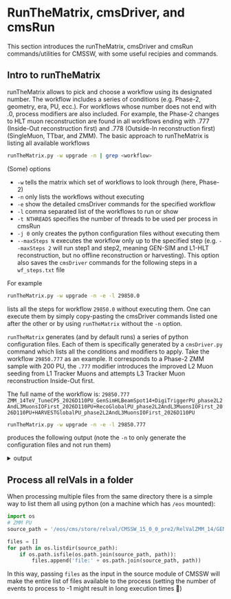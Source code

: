 # RunTheMatrix, cmsDriver, and cmsRun
This section introduces the runTheMatrix, cmsDriver and cmsRun commands/utilities for CMSSW, with some useful recipies and commands.

## Intro to runTheMatrix
runTheMatrix allows to pick and choose a workflow using its designated number. The workflow includes a series of conditions (e.g. Phase-2, geometry, era, PU, ecc.). For workflows whose number does not end with .0, process modifiers are also included. For example, the Phase-2 changes to HLT muon reconstruction are found in all workflows ending with .777 (Inside-Out reconstruction first) and .778 (Outside-In reconstruction first) (SingleMuon, TTbar, and ZMM).
The basic approach to runTheMatrix is listing all available workflows
```bash
runTheMatrix.py -w upgrade -n | grep <workflow>
```
(Some) options
- `-w` tells the matrix which set of workflows to look through (here, Phase-2)
- `-n` only lists the workflows without executing
- `-e` show the detailed cmsDriver commands for the specified workflow
- `-l` comma separated list of the workflows to run or show
- `-t NTHREADS` specifies the number of threads to be used per process in cmsRun
- `-j 0` only creates the python configuration files without executing them
- `--maxSteps N` executes the workflow only up to the specified step (e.g. `--maxSteps 2` will run step1 and step2, meaning GEN-SIM and L1-HLT reconstruction, but no offline reconstruction or harvesting). This option also saves the `cmsDriver` commands for the following steps in a `wf_steps.txt` file

For example
```bash
runTheMatrix.py -w upgrade -n -e -l 29850.0 
```
lists all the steps for workflow `29850.0` without executing them.
One can execute them by simply copy-pasting the cmsDriver commands listed one after the other or by using `runTheMatrix` without the `-n` option.

`runTheMatrix` generates (and by default runs) a series of python configuration files. Each of them is specifically generated by a `cmsDriver.py` command which lists all the conditions and modifiers to apply.
Take the workflow `29850.777` as an example. It corresponds to a Phase-2 ZMM sample with 200 PU, the `.777` modifier introduces the improved L2 Muon seeding from L1 Tracker Muons and attempts L3 Tracker Muon reconstruction Inside-Out first.

The full name of the workflow is: `29850.777 ZMM_14TeV_TuneCP5_2026D110PU_GenSimHLBeamSpot14+DigiTriggerPU_phase2L2AndL3MuonsIOFirst_2026D110PU+RecoGlobalPU_phase2L2AndL3MuonsIOFirst_2026D110PU+HARVESTGlobalPU_phase2L2AndL3MuonsIOFirst_2026D110PU`

```bash
runTheMatrix.py -w upgrade -n -e -l 29850.777
```
produces the following output (note the `-n` to only generate the configuration files and not run them)
<details>
<summary> output </summary>

```bash 
[1]: cmsDriver.py
ZMM_14TeV_TuneCP5_cfi
-s GEN,SIM
-n 10
--conditions auto:phase2_realistic_T33
--beamspot DBrealisticHLLHC
--datatier GEN-SIM
--eventcontent FEVTDEBUG
--geometry Extended2026D110
--era Phase2C17I13M9
--relval 18000,100 

[2]: cmsDriver.py step2
-s DIGI:pdigi_valid,L1TrackTrigger,L1,L1P2GT,DIGI2RAW,HLT:@relval2026
--conditions auto:phase2_realistic_T33
--datatier GEN-SIM-DIGI-RAW
-n 10
--eventcontent FEVTDEBUGHLT
--geometry Extended2026D110
--era Phase2C17I13M9
--procModifiers phase2L2AndL3Muons
--pileup AVE_200_BX_25ns
--pileup_input das:/RelValMinBias_14TeV/CMSSW_14_1_0_pre5-140X_mcRun4_realistic_v4_RegeneratedGS_2026D110_noPU-v1/GEN-SIM

[3]: cmsDriver.py step3  
-s RAW2DIGI,RECO,RECOSIM,PAT,VALIDATION:@phase2Validation+@miniAODValidation,DQM:@phase2+@miniAODDQM
--conditions auto:phase2_realistic_T33
--datatier GEN-SIM-RECO,MINIAODSIM,DQMIO
-n 10
--eventcontent FEVTDEBUGHLT,MINIAODSIM,DQM
--geometry Extended2026D110
--era Phase2C17I13M9
--procModifiers phase2L2AndL3Muons
--pileup AVE_200_BX_25ns
--pileup_input das:/RelValMinBias_14TeV/CMSSW_14_1_0_pre5-140X_mcRun4_realistic_v4_RegeneratedGS_2026D110_noPU-v1/GEN-SIM

[4]: cmsDriver.py step4 
-s HARVESTING:@phase2Validation+@phase2+@miniAODValidation+@miniAODDQM
--conditions auto:phase2_realistic_T33 
--mc 
--geometry Extended2026D110 
--scenario pp 
--filetype DQM 
--era Phase2C17I13M9 
--procModifiers phase2L2AndL3Muons 
-n 10 
--pileup AVE_200_BX_25ns 
--pileup_input das:/RelValMinBias_14TeV/CMSSW_14_1_0_pre5-140X_mcRun4_realistic_v4_RegeneratedGS_2026D110_noPU-v1/GEN-SIM
```

</details>


## Process all relVals in a folder
When processing multiple files from the same directory there is a simple way to list them all using python (on a machine which has `/eos` mounted):

```python
import os
# ZMM PU
source_path = '/eos/cms/store/relval/CMSSW_15_0_0_pre2/RelValZMM_14/GEN-SIM-DIGI-RAW/PU_141X_mcRun4_realistic_v3_STD_Run4D110_PU-v1/2590000/'

files = []
for path in os.listdir(source_path):
    if os.path.isfile(os.path.join(source_path, path)):
        files.append('file:' + os.path.join(source_path, path))
```

In this way, passing `files` as the input in the source module of CMSSW will make the entire list of files available to the process (setting the number of events to process to -1 might result in long execution times 🙂)